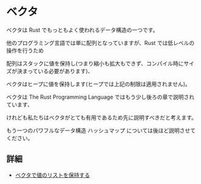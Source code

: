# ベクタ

ベクタは Rust でもっともよく使われるデータ構造の一つです。

他のプログラミング言語では単に配列となっていますが、Rust では低レベルの操作を行うため

配列はスタックに値を保持し(つまり縮小も拡大もできず、コンパイル時にサイズが決まっている必要があります)、

ベクタはヒープに値を保持します(ヒープでは上記の制限は適用されません)。

ベクタは The Rust Programming Language ではもう少し後ろの章で説明されています、

けれども私たちはベクタがとても有用であるため先に説明すべきだと考えます。

もう一つのパワフルなデータ構造 ハッシュマップ については後ほど説明させてください。

## 詳細

- [ベクタで値のリストを保持する](https://doc.rust-jp.rs/book-ja/ch08-01-vectors.html)

<!---
# Vectors

Vectors are one of the most-used Rust data structures. In other programming
languages, they'd simply be called Arrays, but since Rust operates on a
bit of a lower level, an array in Rust is stored on the stack (meaning it
can't grow or shrink, and the size needs to be known at compile time),
and a Vector is stored in the heap (where these restrictions do not apply).

Vectors are a bit of a later chapter in the book, but we think that they're
useful enough to talk about them a bit earlier. We shall be talking about
the other useful data structure, hash maps, later.

## Further information

- [Storing Lists of Values with Vectors](https://doc.rust-lang.org/stable/book/ch08-01-vectors.html)
--->
